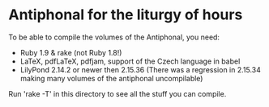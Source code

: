 # Antiphonal for the liturgy of hours #

To be able to compile the volumes of the Antiphonal,
you need:

* Ruby 1.9 & rake (not Ruby 1.8!)
* LaTeX, pdfLaTeX, pdfjam, support of the Czech language in babel
* LilyPond 2.14.2 or newer then 2.15.36 (There was a regression in 2.15.34
  making many volumes of the antiphonal uncompilable)

Run 'rake -T' in this directory to see all the stuff you can compile.

